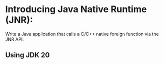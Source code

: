 # Introducing Java Native Runtime (JNR):

Write a Java application that calls a C/C++ native foreign function via the JNR API.

## Using JDK 20